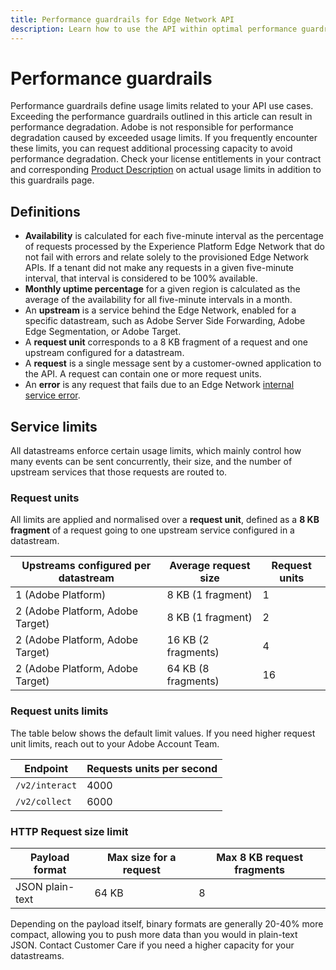 ```yaml
---
title: Performance guardrails for Edge Network API
description: Learn how to use the API within optimal performance guardrails.
---
```

# Performance guardrails

Performance guardrails define usage limits related to your API use cases. Exceeding the performance guardrails outlined in this article can result in performance degradation. Adobe is not responsible for performance degradation caused by exceeded usage limits. If you frequently encounter these limits, you can request additional processing capacity to avoid performance degradation. Check your license entitlements in your contract and corresponding [Product Description](https://helpx.adobe.com/legal/product-descriptions.html) on actual usage limits in addition to this guardrails page.

## Definitions

* **Availability** is calculated for each five-minute interval as the percentage of requests processed by the Experience Platform Edge Network that do not fail with errors and relate solely to the provisioned Edge Network APIs. If a tenant did not make any requests in a given five-minute interval, that interval is considered to be 100% available.
* **Monthly uptime percentage** for a given region is calculated as the average of the availability for all five-minute intervals in a month.
* An **upstream** is a service behind the Edge Network, enabled for a specific datastream, such as Adobe Server Side Forwarding, Adobe Edge Segmentation, or Adobe Target.
* A **request unit** corresponds to a 8 KB fragment of a request and one upstream configured for a datastream.
* A **request** is a single message sent by a customer-owned application to the API. A request can contain one or more request units.
* An **error** is any request that fails due to an Edge Network [internal service error](troubleshooting.md).

## Service limits

All datastreams enforce certain usage limits, which mainly control how many events can be sent concurrently, their size, and the number of upstream services that those requests are routed to.

### Request units

All limits are applied and normalised over a **request unit**, defined as a **8 KB fragment** of a request going to one upstream service configured in a datastream.

| Upstreams configured per datastream | Average request size | Request units |
| --- | --- | --- |
| 1 (Adobe Platform) | 8 KB (1 fragment) | 1 |
| 2 (Adobe Platform, Adobe Target) | 8 KB (1 fragment)  | 2 |
| 2 (Adobe Platform, Adobe Target) | 16 KB (2 fragments)  | 4 |
| 2 (Adobe Platform, Adobe Target) | 64 KB (8 fragments)  | 16 |

### Request units limits

The table below shows the default limit values. If you need higher request unit limits, reach out to your Adobe Account Team.

| Endpoint | Requests units per second |
| --- | --- |
| `/v2/interact` | 4000 |
| `/v2/collect` | 6000 |

### HTTP Request size limit

| Payload format | Max size for a request | Max 8 KB request fragments |
| --- | --- | --- |
| JSON plain-text | 64 KB | 8 |

Depending on the payload itself, binary formats are generally 20-40% more compact, allowing you to push more data than you would in plain-text JSON. Contact Customer Care if you need a higher capacity for your datastreams.
